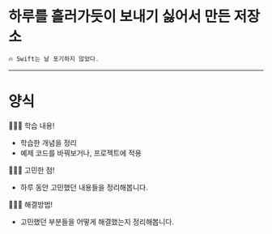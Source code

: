 # 하루를 흘러가듯이 보내기 싫어서 만든 저장소

~~~swift
🔥 Swift는 날 포기하지 않았다.
~~~

---

# 양식

👨🏻‍💻 학습 내용!

- 학습한 개념을 정리
- 예제 코드를 바꿔보거나, 프로젝트에 적용

👨🏻‍💻 고민한 점!

- 하루 동안 고민했던 내용들을 정리해봅니다.


👨🏻‍💻 해결방법!

- 고민했던 부분들을 어떻게 해결했는지 정리해봅니다.
